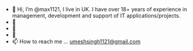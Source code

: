 - 👋 Hi, I’m @max1121, I live in UK. I have over 18+ years of experience in management, development and support of IT applications/projects.
- 👀 
- 🌱 
- 💞️ 
- 📫 How to reach me ... umeshsingh1121@gmail.com

<!---
max1121/max1121 is a ✨ special ✨ repository because its `README.md` (this file) appears on your GitHub profile.
You can click the Preview link to take a look at your changes.
--->
